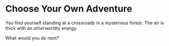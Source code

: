 # Choose Your Own Adventure

You find yourself standing at a crossroads in a mysterious forest. The air is thick with an otherworldly energy.

What would you do next?